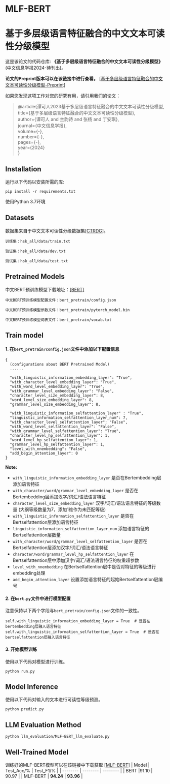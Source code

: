 # MLF-BERT 
# 基于多层级语言特征融合的中文文本可读性分级模型

这是该论文的代码仓库: **《基于多层级语言特征融合的中文文本可读性分级模型》** (中文信息学报2024-待刊出)。

**论文的Preprint版本可以在该链接中进行查看。** [[基于多层级语言特征融合的中文文本可读性分级模型-Preprint]](https://drive.google.com/file/d/1i7iNjABG0I_w0gfKk-0v6uDkGGd_mKxX/view?usp=sharing)

如果您发现这项工作对您的研究有用，请引用我们的论文：
> @article{谭可人2023基于多层级语言特征融合的中文文本可读性分级模型,  
>   title={基于多层级语言特征融合的中文文本可读性分级模型},  
>   author={谭可人 and 兰韵诗 and 张杨 and 丁安琪},  
>   journal={中文信息学报},  
>   volume={-},  
>   number={-},  
>   pages={-},  
>   year={2024}  
> }

## Installation
运行以下代码以安装所需的库:
```
pip install -r requirements.txt
```
使用Python 3.7环境
## Datasets
数据集来自于中文文本可读性分级数据集[[CTRDG]](https://github.com/CocoTan1020/CTRDG/tree/main)。
```
训练集：hsk_all/data/train.txt

验证集：hsk_all/data/dev.txt

测试集：hsk_all/data/test.txt
```
## Pretrained Models
中文BERT预训练模型下载地址：[[BERT]](https://huggingface.co/bert-base-chinese)
```
中文BERT预训练模型配置文件：bert_pretrain/config.json

中文BERT预训练模型参数文件：bert_pretrain/pytorch_model.bin

中文BERT预训练模型词表文件：bert_pretrain/vocab.txt
```

## Train model
#### 1. 在```bert_pretrain/config.json```文件中添加以下配置信息
```
{
  (configurations about BERT Pretrained Model)
  ......

  "with_linguistic_information_embedding_layer": "True",
  "with_character_level_embedding_layer": "True",
  "with_word_level_embedding_layer": "True",
  "with_grammar_level_embedding_layer": "False",
  "character_level_size_embedding_layer": 8,
  "word_level_size_embedding_layer": 8,
  "grammar_level_size_embedding_layer": 8,

  "with_linguistic_information_selfattention_layer" : "True",
  "linguistic_information_selfattention_layer_num": 7,
  "with_character_level_selfattention_layer": "False",
  "with_word_level_selfattention_layer": "False",
  "with_grammar_level_selfattention_layer": "True",
  "character_level_hp_selfattention_layer": 1,
  "word_level_hp_selfattention_layer": 1,
  "grammar_level_hp_selfattention_layer": 1,
  "level_with_nnembedding": "False",
  "add_begin_attention_layer": 0
}
```
**Note:**

- ```with_linguistic_information_embedding_layer```  是否在Bertembedding层添加语言特征
- ```with_character/word/grammar_level_embedding_layer```  是否在Bertembedding层添加汉字/词汇/语法语言特征
- ```character_level_size_embedding_layer```  汉字/词汇/语法语言特征的等级数量 (大纲等级数量为7，添加1维作为未匹配等级)
- ```with_linguistic_information_selfattention_layer```  是否在Bertselfattention层添加语言特征
- ```linguistic_information_selfattention_layer_num```  添加语言特征的Bertselfattention层数量
- ```with_character/word/grammar_level_selfattention_layer```  是否在Bertselfattention层添加汉字/词汇/语法语言特征
- ```character/word/grammar_level_hp_selfattention_layer```  在Bertselfattention层中添加汉字/词汇/语法语言特征的权重超参数
- ```level_with_nnembedding```  在Bertselfattention层中是否对特征的等级进行embedding处理
- ```add_begin_attention_layer```  设置添加语言特征的起始Bertselfattention层编号
#### 2. 在```bert.py```文件中进行模型配置
注意保持以下两个字段与```bert_pretrain/config.json```文件的一致性。
```
self.with_linguistic_information_embedding_layer = True  # 是否在bertembedding层融入语言特征
self.with_linguistic_information_selfattention_layer = True  # 是否在bertselfattention层融入语言特征
```
#### 3. 开始模型训练
使用以下代码对模型进行训练。
```
python run.py
```
## Model Inference
使用以下代码对输入的文本进行可读性等级预测。
```
python predict.py
```
## LLM Evaluation Method
```
python llm_evaluation/MLF-BERT_llm_evaluate.py
```
## Well-Trained Model
训练好的MLF-BERT模型可以在该链接中下载获取  [[MLF-BERT]](https://pan.baidu.com/s/1uHKWq_7FKEJJsmmocg3bcQ?pwd=h4sp)
| Model     | Test_Acc/%  | Test_F1/%   |
| -------- | -------- | -------- |
| BERT |91.10 | 90.97 |
| MLF-BERT | **94.24** | **93.96** |


